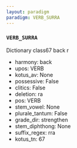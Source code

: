 ```yaml
---
layout: paradigm
paradigm: VERB_SURRA
---
```

### ` VERB_SURRA `

Dictionary class67 back r
* harmony: back
* upos: VERB
* kotus_av: None
* possessive: False
* clitics: False
* deletion: ra
* pos: VERB
* stem_vowel: None
* plurale_tantum: False
* grade_dir: strengthen
* stem_diphthong: None
* suffix_regex: rra
* kotus_tn: 67
